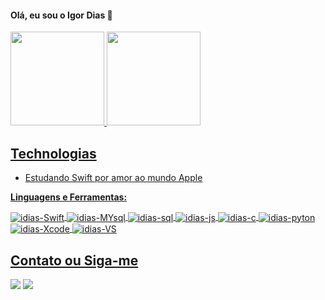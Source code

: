 #### Olá, eu sou o Igor Dias 👋

<div>
  <a href="https://github.com/gohdias">
  <img height="150em" src="https://github-readme-stats.vercel.app/api?username=gohdias&show_icons=true&theme=dark&include_all_commits=true&count_private=true"/>
  <img height="150em" src="https://github-readme-stats.vercel.app/api/top-langs/?username=gohdias&layout=compact&langs_count=7&theme=dark"/>
</div>

  
 ## Technologias
- Estudando Swift por amor ao mundo Apple

**Linguagens e Ferramentas:** 
<div style="display: inline_block">
<img align="center" alt="idias-Swift" src="https://img.icons8.com/color/48/000000/swift.png"/>
<img align="center" alt="idias-MYsql" src="https://img.icons8.com/color/48/000000/mysql-logo.png"/>
<img align="center" alt="idias-sql" src="https://img.icons8.com/color/48/000000/sql.png"/>
 <img align="center" alt="idias-js" src="https://img.icons8.com/color/48/000000/javascript--v1.png"/>
<img align="center" alt="idias-c" src="https://img.icons8.com/color/48/000000/c-programming.png"/>
<img align="center" alt="idias-pyton" src="https://img.icons8.com/color/48/000000/python--v1.png"/>
  <br> 
<img align="center" alt="idias-Xcode" src="https://img.icons8.com/color/48/000000/xcode.png"/>
<img align="center" alt="idias-VS" src="https://img.icons8.com/color/48/000000/visual-studio-code-2019.png"/>
</div>


##  Contato ou Siga-me
 <a href="mailto:igorfdias02@gmail.com"><img src="https://img.icons8.com/nolan/48/about.png"/></a>  <a href="https://linktr.ee/gohdias"><img src="https://img.icons8.com/color/48/000000/linktree.png"/></a> 


